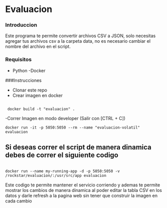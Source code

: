 # Evaluacion

### Introduccion
Este programa te permite convertir archivos CSV a JSON, solo necesitas agregar tus archivos csv a la carpeta data, no es necesario cambiar el nombre del archivo en el script.

### Requisitos
- Python 
-Docker

###Instrucciones
- Clonar este repo
- Crear imagen en docker
```

 docker build -t "evaluacion" .

```

-Correr Imagen en modo developer (Salir con [CTRL + C])

```
docker run -it -p 5050:5050 --rm --name "evaluacion-volatil" evaluacion

```

## Si deseas correr el script de manera dinamica debes de correr el siguiente codigo
```

docker run --name my-running-app -d -p 5050:5050 -v /rockstar/evaluacion/:/usr/src/app evaluacion

```
Este codigo te permite mantener el servicio corriendo y ademas te permite mostrar los cambios de manera dinamica al poder editar la tabla CSV en los datos y darle refresh a la pagina web sin tener que construir la imagen en cada cambio


